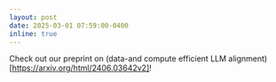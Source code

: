 ```yaml
---
layout: post
date: 2025-03-01 07:59:00-0400
inline: true
---
```

Check out our preprint on (data-and compute efficient LLM alignment)[https://arxiv.org/html/2406.03642v2]!